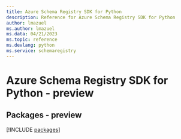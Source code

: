 ```yaml
---
title: Azure Schema Registry SDK for Python
description: Reference for Azure Schema Registry SDK for Python
author: lmazuel
ms.author: lmazuel
ms.data: 04/21/2023
ms.topic: reference
ms.devlang: python
ms.service: schemaregistry
---
```

# Azure Schema Registry SDK for Python - preview
## Packages - preview
[!INCLUDE [packages](schema-registry-index.md)]